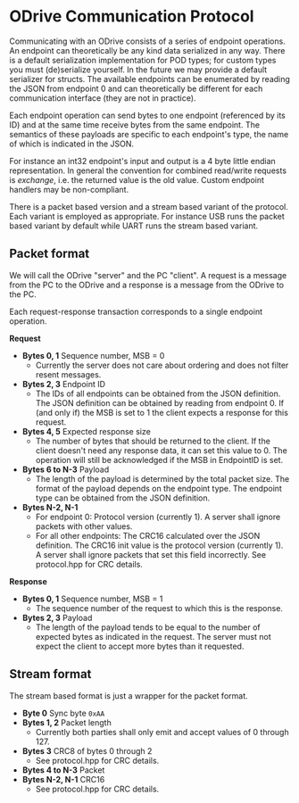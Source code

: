 
# ODrive Communication Protocol #

Communicating with an ODrive consists of a series of endpoint operations.
An endpoint can theoretically be any kind data serialized in any way.
There is a default serialization implementation for POD types; for custom types
you must (de)serialize yourself. In the future we may provide a default serializer
for structs.
The available endpoints can be enumerated by reading the JSON from endpoint 0
and can theoretically be different for each communication interface (they are not in practice).

Each endpoint operation can send bytes to one endpoint (referenced by its ID)
and at the same time receive bytes from the same endpoint. The semantics of
these payloads are specific to each endpoint's type, the name of which is
indicated in the JSON.

For instance an int32 endpoint's input and output is a 4 byte little endian
representation. In general the convention for combined read/write requests is
_exchange_, i.e. the returned value is the old value. Custom endpoint handlers
may be non-compliant.

There is a packet based version and a stream based variant of the protocol. Each
variant is employed as appropriate. For instance USB runs the packet based variant
by default while UART runs the stream based variant.


## Packet format ##
We will call the ODrive "server" and the PC "client". A request is a message
from the PC to the ODrive and a response is a message from the ODrive to the
PC.

Each request-response transaction corresponds to a single endpoint operation.

__Request__

  - __Bytes 0, 1__ Sequence number, MSB = 0
      - Currently the server does not care about ordering and does not filter resent messages.
  - __Bytes 2, 3__ Endpoint ID
      - The IDs of all endpoints can be obtained from the JSON definition. The JSON definition can be obtained by reading from endpoint 0.
    If (and only if) the MSB is set to 1 the client expects a response for this request.
  - __Bytes 4, 5__ Expected response size
      - The number of bytes that should be returned to the client. If the client doesn't need any response data, it can set this value to 0. The operation will still be acknowledged if the
    MSB in EndpointID is set.
  - __Bytes 6 to N-3__ Payload
      - The length of the payload is determined by the total packet size. The format of the payload depends on the endpoint type. The endpoint type can be obtained from the JSON definition.
  - __Bytes N-2, N-1__
      - For endpoint 0: Protocol version (currently 1). A server shall ignore packets with other values.
      - For all other endpoints: The CRC16 calculated over the JSON definition. The CRC16 init value is the protocol version (currently 1). A server shall ignore packets that set this field incorrectly. See protocol.hpp for CRC details.

__Response__

  - __Bytes 0, 1__ Sequence number, MSB = 1
      - The sequence number of the request to which this is the response.
  - __Bytes 2, 3__ Payload
      - The length of the payload tends to be equal to the number of expected bytes as indicated
    in the request. The server must not expect the client to accept more bytes than it requested.

## Stream format ##
The stream based format is just a wrapper for the packet format.

  - __Byte 0__ Sync byte `0xAA`
  - __Bytes 1, 2__ Packet length
      - Currently both parties shall only emit and accept values of 0 through 127.
  - __Bytes 3__ CRC8 of bytes 0 through 2
      - See protocol.hpp for CRC details.
  - __Bytes 4 to N-3__ Packet
  - __Bytes N-2, N-1__ CRC16
      - See protocol.hpp for CRC details.
